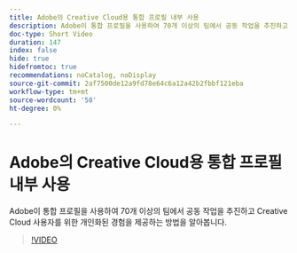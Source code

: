 ```yaml
---
title: Adobe의 Creative Cloud용 통합 프로필 내부 사용
description: Adobe이 통합 프로필을 사용하여 70개 이상의 팀에서 공동 작업을 추진하고 Creative Cloud 사용자를 위한 개인화된 경험을 제공하는 방법을 알아봅니다.
doc-type: Short Video
duration: 147
index: false
hide: true
hidefromtoc: true
recommendations: noCatalog, noDisplay
source-git-commit: 2af7500de12a9fd78e64c6a12a42b2fbbf121eba
workflow-type: tm+mt
source-wordcount: '58'
ht-degree: 0%

---
```



# Adobe의 Creative Cloud용 통합 프로필 내부 사용

Adobe이 통합 프로필을 사용하여 70개 이상의 팀에서 공동 작업을 추진하고 Creative Cloud 사용자를 위한 개인화된 경험을 제공하는 방법을 알아봅니다.

<!-- 62_S655_3442541_146_adobes-internal-use-of-unified-profiles-for-creative-cloud -->
>[!VIDEO](https://video.tv.adobe.com/v/3458283/?learn=on&enablevpops=true)
